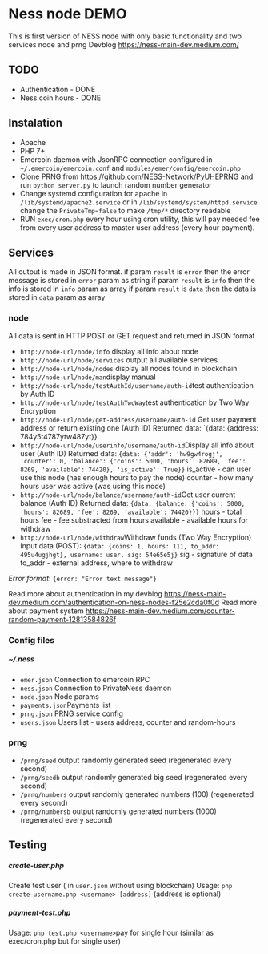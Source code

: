 # Ness node DEMO

This is first version of NESS node with only basic functionality and two services node and prng
Devblog https://ness-main-dev.medium.com/

## TODO

 * Authentication - DONE
 * Ness coin hours - DONE

## Instalation

 * Apache
 * PHP 7+
 * Emercoin daemon with JsonRPC connection configured in `~/.emercoin/emercoin.conf` and `modules/emer/config/emercoin.php`
 * Clone PRNG from https://github.com/NESS-Network/PyUHEPRNG and run `python server.py` to launch random number generator
 * Change systemd configuration for apache in `/lib/systemd/apache2.service` or in `/lib/systemd/system/httpd.service` change the `PrivateTmp=false` to make `/tmp/*` directory readable
 * RUN `exec/cron.php` every hour using cron utility, this will pay needed fee from every user address to master user address (every hour payment).

## Services

All output is made in JSON format.
if param `result` is `error` then the error message is stored in `error` param as string
if param `result` is `info` then the info is stored in `info` param as array
if param `result` is `data` then the data is stored in `data` param as array

### node
All data is sent in HTTP POST or GET request and returned in JSON format
 * `http://node-url/node/info` display all info about node
 * `http://node-url/node/services` output all available services
 * `http://node-url/node/nodes` display all nodes found in blockchain
 * `http://node-url/node/man`display manual
 * `http://node-url/node/testAuthId/username/auth-id`test authentication by Auth ID
 * `http://node-url/node/testAuthTwoWay`test authentication by Two Way Encryption
 * `http://node-url/node/get-address/username/auth-id` Get user payment address or return existing one (Auth ID)
Returned data: `{data: {address: 784y5t4787ytw487yt}}
 * `http://node-url/node/userinfo/username/auth-id`Display all info about user (Auth ID)
Returned data: `{data: {'addr': 'hw9gw4rogj', 'counter': 0, 'balance': {'coins': 5000, 'hours': 82689, 'fee': 8269, 'available': 74420}, 'is_active': True}}`
is_active - can user use this node (has enough hours to pay the node)
counter - how many hours user was active (was using this node)
* `http://node-url/node/balance/username/auth-id`Get user current balance (Auth ID)
Returned data: `{data: {balance: {'coins': 5000, 'hours': 82689, 'fee': 8269, 'available': 74420}}}`
hours - total hours
fee - fee substracted from hours
available - available hours for withdraw
 * `http://node-url/node/withdraw`Withdraw funds (Two Way Encryption)
 Input data (POST): `{data: {coins: 1, hours: 111, to_addr: 495u4ugjhgt}, username: user, sig: 54e65e5j}`
sig - signature of data
to_addr - external address, where to withdraw

*Error format*: `{error: "Error text message"}`

 Read more about authentication in my devblog https://ness-main-dev.medium.com/authentication-on-ness-nodes-f25e2cda0f0d
 Read more about payment system https://ness-main-dev.medium.com/counter-random-payment-12813584826f
 
### Config files
##### ~/.ness
* `emer.json` Connection to emercoin RPC
* `ness.json` Connection to PrivateNess daemon
* `node.json` Node params
* `payments.json`Payments list
* `prng.json` PRNG service config
* `users.json` Users list - users address, counter and random-hours

### prng
 * `/prng/seed` output randomly generated seed (regenerated every second)
 * `/prng/seedb` output randomly generated big seed (regenerated every second)
 * `/prng/numbers` output randomly generated numbers (100) (regenerated every second)
 * `/prng/numbersb` output randomly generated numbers (1000) (regenerated every second)

## Testing
##### create-user.php
Create test user ( in `user.json` without using blockchain)
Usage:  `php create-username.php <username> [address]` (address is optional)
##### payment-test.php
Usage: `php test.php <username>`pay for single hour (similar as exec/cron.php but for single user)